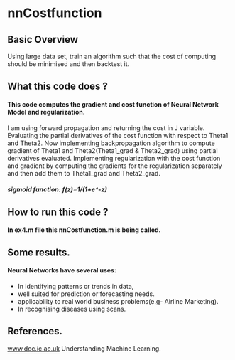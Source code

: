 # nnCostfunction
## Basic Overview
Using large data set, train an algorithm such that the cost of computing should be minimised and then backtest it. 

## What this code does ?
#### This code computes the gradient and cost function of Neural Network Model and regularization.
I am using forward propagation and returning the cost in J variable.
Evaluating the partial derivatives of  the cost function with respect to Theta1 and Theta2.
Now implementing backpropagation algorithm to compute gradient of Theta1 and Theta2(Theta1_grad & Theta2_grad) using partial derivatives evaluated.
Implementing regularization with the cost function and gradient by computing the gradients for the regularization separately and then add them to Theta1_grad and Theta2_grad.
##### sigmoid function: f(z)=1/(1+e^-z)

## How to run this code ?
#### In ex4.m file this nnCostfunction.m is being called. 

## Some results.
#### Neural Networks have several uses: 
- In identifying patterns or trends in data,
- well suited for prediction or forecasting needs.
- applicability to real world business problems(e.g- Airline Marketing).
- In recognising diseases using scans.

## References.
www.doc.ic.ac.uk
Understanding Machine Learning.

